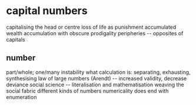 # capital numbers


capitalising
the head or centre
loss of life as punishment
accumulated wealth
accumulation with obscure prodigality
peripheries -- opposites of capitals


## number

part/whole; one/many instability
what calculation is: separating, exhausting, synthesising
law of large numbers (Arendt) -- increased validity, decrease deviance
social science -- literalisation and mathematisation
weaving the social fabric
different kinds of numbers
numericality does end with enumeration
